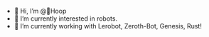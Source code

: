 - 👋 Hi, I’m @🥥Hoop
- 👀 I’m currently interested in robots.
- 🌱 I’m currently working with Lerobot, Zeroth-Bot, Genesis, Rust!

<!---
BigJohnn/BigJohnn is a ✨ special ✨ repository because its `README.md` (this file) appears on your GitHub profile.
You can click the Preview link to take a look at your changes.
--->
